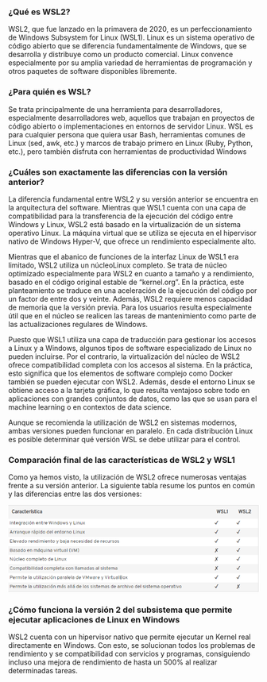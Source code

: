 ### **¿Qué es WSL2?**

WSL2, que fue lanzado en la primavera de 2020, es un perfeccionamiento de Windows Subsystem for Linux (WSL1). Linux es un sistema operativo de código abierto que se diferencia fundamentalmente de Windows, que se desarrolla y distribuye como un producto comercial. Linux convence especialmente por su amplia variedad de herramientas de programación y otros paquetes de software disponibles libremente.

### **¿Para quién es WSL?**
Se trata principalmente de una herramienta para desarrolladores, especialmente desarrolladores web, aquellos que trabajan en proyectos de código abierto o implementaciones en entornos de servidor Linux. WSL es para cualquier persona que quiera usar Bash, herramientas comunes de Linux (sed, awk, etc.) y marcos de trabajo primero en Linux (Ruby, Python, etc.), pero también disfruta con herramientas de productividad Windows

### **¿Cuáles son exactamente las diferencias con la versión anterior?**

La diferencia fundamental entre WSL2 y su versión anterior se encuentra en la arquitectura del software. Mientras que WSL1 cuenta con una capa de compatibilidad para la transferencia de la ejecución del código entre Windows y Linux, WSL2 está basado en la virtualización de un sistema operativo Linux. La máquina virtual que se utiliza se ejecuta en el hipervisor nativo de Windows Hyper-V, que ofrece un rendimiento especialmente alto.

Mientras que el abanico de funciones de la interfaz Linux de WSL1 era limitado, WSL2 utiliza un núcleoLinux completo. Se trata de núcleo optimizado especialmente para WSL2 en cuanto a tamaño y a rendimiento, basado en el código original estable de “kernel.org”. En la práctica, este planteamiento se traduce en una aceleración de la ejecución del código por un factor de entre dos y veinte. Además, WSL2 requiere menos capacidad de memoria que la versión previa. Para los usuarios resulta especialmente útil que en el núcleo se realicen las tareas de mantenimiento como parte de las actualizaciones regulares de Windows.

Puesto que WSL1 utiliza una capa de traducción para gestionar los accesos a Linux y a Windows, algunos tipos de software especializado de Linux no pueden incluirse. Por el contrario, la virtualización del núcleo de WSL2 ofrece compatibilidad completa con los accesos al sistema. En la práctica, esto significa que los elementos de software complejo como Docker también se pueden ejecutar con WSL2. Además, desde el entorno Linux se obtiene acceso a la tarjeta gráfica, lo que resulta ventajoso sobre todo en aplicaciones con grandes conjuntos de datos, como las que se usan para el machine learning o en contextos de data science.

Aunque se recomienda la utilización de WSL2 en sistemas modernos, ambas versiones pueden funcionar en paralelo. En cada distribución Linux es posible determinar qué versión WSL se debe utilizar para el control.

### **Comparación final de las características de WSL2 y WSL1**

Como ya hemos visto, la utilización de WSL2 ofrece numerosas ventajas frente a su versión anterior. La siguiente tabla resume los puntos en común y las diferencias entre las dos versiones:

![Texto alternativo](/image/1.png)

### **¿Cómo funciona la versión 2 del subsistema que permite ejecutar aplicaciones de Linux en Windows**

WSL2 cuenta con un hipervisor nativo que permite ejecutar un Kernel real directamente en Windows. Con esto, se solucionan todos los problemas de rendimiento y se compatibilidad con servicios y programas, consiguiendo incluso una mejora de rendimiento de hasta un 500% al realizar determinadas tareas.